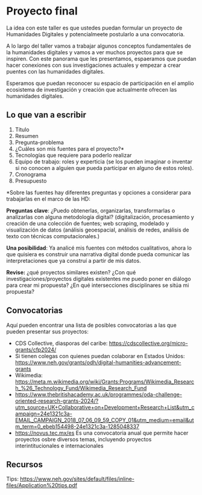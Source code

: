# Proyecto final

La idea con este taller es que ustedes puedan formular un proyecto de Humanidades Digitales y potencialmeete postularlo a una convocatoria.

A lo largo del taller vamos a trabajar algunos conceptos fundamentales de la humanidades digitales y vamos a ver muchos proyectos para que se inspiren. Con este panorama que les presentamos, espaeramos que puedan hacer conexiones con sus investigaciones actuales y empezar a crear puentes con las humanidades digitales. 

Esperamos que puedan reconocer su espacio de participación en el amplio ecosistema de investigación y creación que actualmente ofrecen las humanidades digitales.

## Lo que van a escribir



1. Título
2. Resumen
3. Pregunta-problema
4. ¿Cuáles son mis fuentes para el proyecto?*
5. Tecnologías que requiere para poderlo realizar
6. Equipo de trabajo: roles y experticia (se los pueden imaginar o inventar si no conocen a alguien que pueda participar en alguno de estos roles).
7. Cronograma
8. Presupuesto

*Sobre las fuentes hay diferentes preguntas y opciones a considerar para trabajarlas en el marco de las HD: 

**Preguntas clave**: ¿Puedo obtenerlas, organizarlas, transformarlas o analizarlas con alguna metodología digital? (digitalización, procesamiento y creación de una colección de fuentes; web scraping, modelado y visualización de datos (análisis geoespacial, análisis de redes, análisis de texto con técnicas computacionales.)

**Una posibilidad**: Ya analicé mis fuentes con métodos cualitativos, ahora lo que quisiera es construir una narrativa digital donde pueda comunicar las interpretaciones que ya construí a partir de mis datos.

**Revise:** ¿qué proyectos similares existen? ¿Con qué investigaciones/proyectos digitales existentes me puedo poner en diálogo para crear mi propuesta? ¿En qué intersecciones disciplinares se sitúa mi propuesta? 


## Convocatorias 

Aquí pueden encontrar una lista de posibles convocatorias a las que pueden presentar sus proyectos:

- CDS Collective, diasporas del caribe: https://cdscollective.org/micro-grants/cfp2024/
- Si tienen colegas con quienes puedan colaborar en Estados Unidos: https://www.neh.gov/grants/odh/digital-humanities-advancement-grants
- Wikimedia: https://meta.m.wikimedia.org/wiki/Grants:Programs/Wikimedia_Research_%26_Technology_Fund/Wikimedia_Research_Fund
- https://www.thebritishacademy.ac.uk/programmes/oda-challenge-oriented-research-grants-2024/?utm_source=UK+Collaborative+on+Development+Research+List&utm_campaign=24e1321c3a-EMAIL_CAMPAIGN_2018_07_06_09_59_COPY_01&utm_medium=email&utm_term=0_ebeb154498-24e1321c3a-1285048337
- https://novus.tec.mx/es Es una convocatoria anual que permite hacer proyectos osbre diversos temas, incluyendo proyectos interintitucionales e internacionales

## Recursos

Tips: https://www.neh.gov/sites/default/files/inline-files/Application%20tips.pdf
